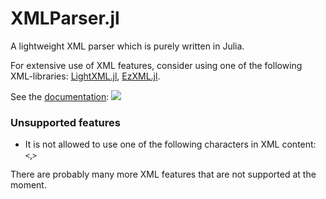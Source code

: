# XMLParser.jl
A lightweight XML parser which is purely written in Julia.

For extensive use of XML features, consider using one of the following XML-libraries: [LightXML.jl](https://github.com/JuliaIO/LightXML.jl), [EzXML.jl](https://github.com/JuliaIO/EzXML.jl).

See the [documentation](https://baxmittens.github.io/XMLParser.jl/dev/):
[![][docs-dev-img]][docs-dev-url]

### Unsupported features

* It is not allowed to use one of the following characters in XML content: `<`,`>`

There are probably many more XML features that are not supported at the moment.



[docs-dev-img]: https://img.shields.io/badge/docs-dev-blue.svg
[docs-dev-url]: https://baxmittens.github.io/XMLParser.jl/dev/
